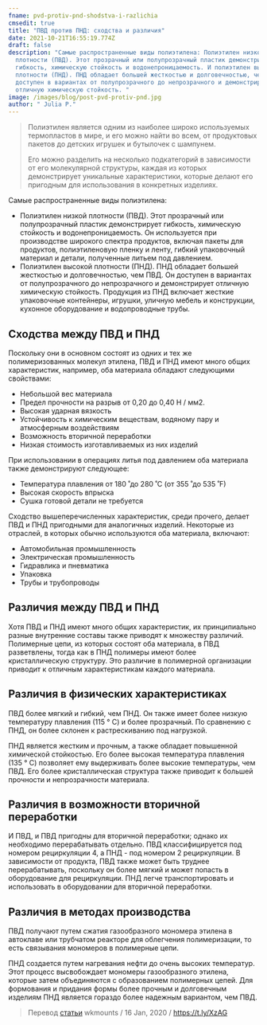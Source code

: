 ```yaml
---
fname: pvd-protiv-pnd-shodstva-i-razlichia
cmsedit: true
title: "ПВД против ПНД: сходства и различия"
date: 2021-10-21T16:55:19.774Z
draft: false
description: "Самые распространенные виды полиэтилена: Полиэтилен низкой
  плотности (ПВД). Этот прозрачный или полупрозрачный пластик демонстрирует
  гибкость, химическую стойкость и водонепроницаемость. И полиэтилен высокой
  плотности (ПНД). ПНД обладает большей жесткостью и долговечностью, чем ПВД. Он
  доступен в вариантах от полупрозрачного до непрозрачного и демонстрирует
  отличную химическую стойкость. "
image: /images/blog/post-pvd-protiv-pnd.jpg
author: " Julia P."
---
```

> Полиэтилен является одним из наиболее широко используемых термопластов в мире, и его можно найти во всем, от продуктовых пакетов до детских игрушек и бутылочек с шампунем.
>
> Его можно разделить на несколько подкатегорий в зависимости от его молекулярной структуры, каждая из которых демонстрирует уникальные характеристики, которые делают его пригодным для использования в конкретных изделиях.

Самые распространенные виды полиэтилена: 

* Полиэтилен низкой плотности (ПВД). Этот прозрачный или полупрозрачный пластик демонстрирует гибкость, химическую стойкость и водонепроницаемость. Он используется при производстве широкого спектра продуктов, включая пакеты для продуктов, полиэтиленовую пленку и ленту, гибкий упаковочный материал и детали, полученные литьем под давлением.
* Полиэтилен высокой плотности (ПНД). ПНД обладает большей жесткостью и долговечностью, чем ПВД. Он доступен в вариантах от полупрозрачного до непрозрачного и демонстрирует отличную химическую стойкость. Продукция из ПНД включает жесткие упаковочные контейнеры, игрушки, уличную мебель и конструкции, кухонное оборудование и водопроводные трубы.

## Сходства между ПВД и ПНД

Поскольку они в основном состоят из одних и тех же полимеризованных молекул этилена, ПВД и ПНД имеют много общих характеристик, например, оба материала обладают следующими свойствами:

* Небольшой вес материала
* Предел прочности на разрыв от 0,20 до 0,40 Н / мм2.
* Высокая ударная вязкость
* Устойчивость к химическим веществам, водяному пару и атмосферным воздействиям
* Возможность вторичной переработки
* Низкая стоимость изготавливаемых из них изделий

При использовании в операциях литья под давлением оба материала также демонстрируют следующее:

* Температура плавления от 180 ̊ до 280 ̊ C (от 355 ̊ до 535 ̊ F)
* Высокая скорость впрыска
* Сушка готовой детали не требуется

Сходство вышеперечисленных характеристик, среди прочего, делает ПВД и ПНД пригодными для аналогичных изделий. Некоторые из отраслей, в которых обычно используются оба материала, включают:

* Автомобильная промышленность
* Электрическая промышленность
* Гидравлика и пневматика
* Упаковка
* Трубы и трубопроводы

## Различия между ПВД и ПНД

Хотя ПВД и ПНД имеют много общих характеристик, их принципиально разные внутренние составы также приводят к множеству различий. Полимерные цепи, из которых состоят оба материала, в ПВД разветвлены, тогда как в ПНД полимеры имеют более кристаллическую структуру. Это различие в полимерной организации приводит к отличным характеристикам каждого материала.

## Различия в физических характеристиках

ПВД более мягкий и гибкий, чем ПНД. Он также имеет более низкую температуру плавления (115 ° C) и более прозрачный. По сравнению с ПНД, он более склонен к растрескиванию под нагрузкой.

ПНД является жестким и прочным, а также обладает повышенной химической стойкостью. Его более высокая температура плавления (135 ° C) позволяет ему выдерживать более высокие температуры, чем ПВД. Его более кристаллическая структура также приводит к большей прочности и непрозрачности материала.

## Различия в возможности вторичной переработки

И ПВД, и ПВД пригодны для вторичной переработки; однако их необходимо перерабатывать отдельно. ПВД классифицируется под номером рециркуляции 4, а ПНД - под номером 2 рециркуляции. В зависимости от продукта, ПВД также может быть труднее перерабатывать, поскольку он более мягкий и может попасть в оборудование для рециркуляции. ПНД легче транспортировать и использовать в оборудовании для вторичной переработки.

## Различия в методах производства

ПВД получают путем сжатия газообразного мономера этилена в автоклаве или трубчатом реакторе для облегчения полимеризации, то есть связывания мономеров в полимерные цепи.

ПНД создается путем нагревания нефти до очень высоких температур. Этот процесс высвобождает мономеры газообразного этилена, которые затем объединяются с образованием полимерных цепей. Для формования и придания формы более прочным и долговечным изделиям ПНД является гораздо более надежным вариантом, чем ПВД.

> Перевод [статьи](https://t.ly/XzAG) wkmounts / 16 Jan, 2020 / <https://t.ly/XzAG>